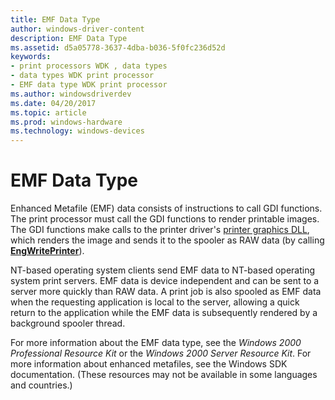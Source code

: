 ```yaml
---
title: EMF Data Type
author: windows-driver-content
description: EMF Data Type
ms.assetid: d5a05778-3637-4dba-b036-5f0fc236d52d
keywords:
- print processors WDK , data types
- data types WDK print processor
- EMF data type WDK print processor
ms.author: windowsdriverdev
ms.date: 04/20/2017
ms.topic: article
ms.prod: windows-hardware
ms.technology: windows-devices
---
```


# EMF Data Type





Enhanced Metafile (EMF) data consists of instructions to call GDI functions. The print processor must call the GDI functions to render printable images. The GDI functions make calls to the printer driver's [printer graphics DLL](printer-graphics-dll.md), which renders the image and sends it to the spooler as RAW data (by calling [**EngWritePrinter**](https://msdn.microsoft.com/library/windows/hardware/ff565467)).

NT-based operating system clients send EMF data to NT-based operating system print servers. EMF data is device independent and can be sent to a server more quickly than RAW data. A print job is also spooled as EMF data when the requesting application is local to the server, allowing a quick return to the application while the EMF data is subsequently rendered by a background spooler thread.

For more information about the EMF data type, see the *Windows 2000 Professional Resource Kit* or the *Windows 2000 Server Resource Kit*. For more information about enhanced metafiles, see the Windows SDK documentation. (These resources may not be available in some languages and countries.)

 

 




